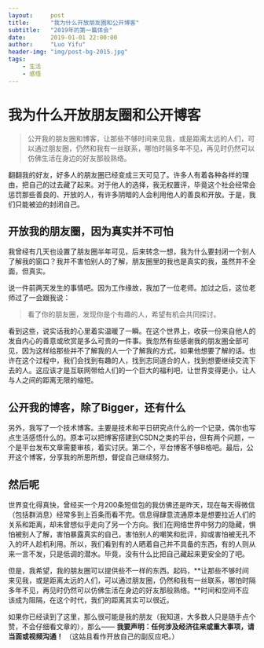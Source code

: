 ```yaml
---
layout:     post
title:      "我为什么开放朋友圈和公开博客"
subtitle:   "2019年的第一篇体会"
date:       2019-01-01 22:00:00
author:     "Luo Yifu"
header-img: "img/post-bg-2015.jpg"
tags:
    - 生活
    - 感悟
---
```

# 我为什么开放朋友圈和公开博客

> 公开我的朋友圈和博客，让那些不够时间来见我，或是距离太远的人们，可以通过朋友圈，仍然和我有一丝联系，哪怕时隔多年不见，再见时仍然可以仿佛生活在身边的好友那般熟络。

翻翻我的好友，好多人的朋友圈已经变成三天可见了。许多人有着各种各样的理由，把自己的过去藏了起来。对于他人的选择，我无权置评，毕竟这个社会经常会惩罚那些善良的、开放的人，有许多阴暗的人会利用他人的善良和开放。于是，我们只能被迫的封闭自己。

## 开放我的朋友圈，因为真实并不可怕
我曾经有几天也设置了朋友圈半年可见，后来转念一想，我为什么要封闭一个别人了解我的窗口？我并不害怕别人的了解，朋友圈里的我也是真实的我，虽然并不全面，但真实。

说一件前两天发生的事情吧。因为工作缘故，我加了一位老师。加过之后，这位老师过了一会跟我说：
> 看了你的朋友圈，发现你是个有趣的人，希望有机会共同探讨。

看到这些，说实话我的心里着实温暖了一瞬。在这个世界上，收获一份来自他人的发自内心的善意或欣赏是多么可贵的一件事。我忽然有些感谢我的朋友圈全部可见，因为这样给那些并不了解我的人一个了解我的方式，如果他想要了解的话。也许在这个过程中，我们会找到有趣的人，找到志同道合的人，找到想要继续交流下去的人。这应该才是互联网带给人们的一个巨大的福利吧，让世界变得更小，让人与人之间的距离无限的缩短。

## 公开我的博客，除了Bigger，还有什么
另外，我写了一个技术博客。主要是技术和平日研究点什么的一个记录，偶尔也写点生活感悟什么的。原本可以把博客搭建到CSDN之类的平台，但有两个问题，一个是平台发布文章需要审核，着实讨厌。第二个，平台博客不够B格吧。最后，公开这个博客，分享我的所思所想，督促自己继续努力。

## 然后呢
世界变化得真快，曾经买一个月200条短信包的我仿佛还是昨天，现在每天得微信（包括群消息）经常多到上百条而看不完。信息得肆意流通原本是想要拉近人们的关系和距离，却未曾想似乎走向了另一个方向。我们在网络世界中努力的隐藏，惧怕被别人了解，害怕暴露真实的自己，害怕别人的嘲笑和批评，抑或害怕被无孔不入的坏人趁机利用。所以，我们看到有的人晒着自己并不具备的东西，有的人则从来一言不发，只是低调的潜水。毕竟，没有什么比把自己藏起来更安全的了吧。

但是，我希望，我的朋友圈可以提供些不一样的东西。起码，**让那些不够时间来见我，或是距离太远的人们，可以通过朋友圈，仍然和我有一丝联系，哪怕时隔多年不见，再见时仍然可以仿佛生活在身边的好友那般熟络。**时间和空间不应该成为阻隔，在这个时代，我们的距离其实可以很近。

如果你已经读到了这里，那么很可能是我的朋友（我知道，大多数人只是随手点个赞，不会仔细看文章的），那么——
**我要声明：任何涉及经济往来或重大事项，请当面或视频沟通！**
（这姑且看作开放自己的副反应吧。）